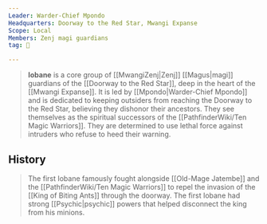 ```yaml
---
Leader: Warder-Chief Mpondo
Headquarters: Doorway to the Red Star, Mwangi Expanse
Scope: Local
Members: Zenj magi guardians
tag: 👥

---
```


> **Iobane** is a core group of [[MwangiZenj|Zenj]] [[Magus|magi]] guardians of the [[Doorway to the Red Star]], deep in the heart of the [[Mwangi Expanse]]. It is led by [[Mpondo|Warder-Chief Mpondo]] and is dedicated to keeping outsiders from reaching the Doorway to the Red Star, believing they dishonor their ancestors. They see themselves as the spiritual successors of the [[PathfinderWiki/Ten Magic Warriors]]. They are determined to use lethal force against intruders who refuse to heed their warning.


## History

> The first Iobane famously fought alongside [[Old-Mage Jatembe]] and the [[PathfinderWiki/Ten Magic Warriors]] to repel the invasion of the [[King of Biting Ants]] through the doorway. The first Iobane had strong [[Psychic|psychic]] powers that helped disconnect the king from his minions.







